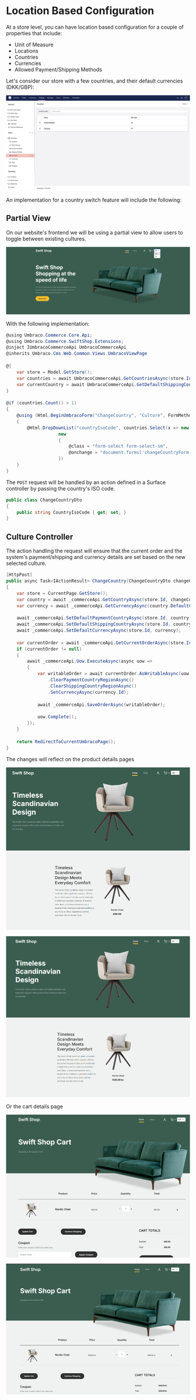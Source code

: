 # Location Based Configuration

At a store level, you can have location based configuration for a couple of properties that include:
* Unit of Measure
* Locations
* Countries
* Currencies
* Allowed Payment/Shipping Methods

Let's consider our store with a few countries, and their default currencies (DKK/GBP):

![store-countries](images/localization/store-countries.png)

An implementation for a country switch feature will include the following:

## Partial View

On our website's frontend we will be using a partial view to allow users to toggle between existing cultures.

![country-switch](images/localization/country-switch.png)

With the following implementation:

````csharp
@using Umbraco.Commerce.Core.Api;
@using Umbraco.Commerce.SwiftShop.Extensions;
@inject IUmbracoCommerceApi UmbracoCommerceApi
@inherits Umbraco.Cms.Web.Common.Views.UmbracoViewPage

@{
    var store = Model.GetStore();
    var countries = await UmbracoCommerceApi.GetCountriesAsync(store.Id);
    var currentCountry = await UmbracoCommerceApi.GetDefaultShippingCountryAsync(store.Id);
}

@if (countries.Count() > 1)
{
    @using (Html.BeginUmbracoForm("ChangeCountry", "Culture", FormMethod.Post, new { @name = "changeCountryForm" }))
    {
        @Html.DropDownList("countryIsoCode", countries.Select(x => new SelectListItem(x.Code, x.Code, x.Code == currentCountry.Code)),
                    new
                    {
                        @class = "form-select form-select-sm",
                        @onchange = "document.forms['changeCountryForm'].submit()"
                    })
    }
}
````

The `POST` request will be handled by an action defined in a Surface controller by passing the country's ISO code.

````csharp
public class ChangeCountryDto
{
    public string CountryIsoCode { get; set; }
}
````

## Culture Controller

The action handling the request will ensure that the current order and the system's payment/shipping and currency details are set based on the new selected culture.

````csharp
[HttpPost]
public async Task<IActionResult> ChangeCountry(ChangeCountryDto changeCountryDto)
{
    var store = CurrentPage.GetStore();
    var country = await _commerceApi.GetCountryAsync(store.Id, changeCountryDto.CountryIsoCode);
    var currency = await _commerceApi.GetCurrencyAsync(country.DefaultCurrencyId.Value);

    await _commerceApi.SetDefaultPaymentCountryAsync(store.Id, country);
    await _commerceApi.SetDefaultShippingCountryAsync(store.Id, country);
    await _commerceApi.SetDefaultCurrencyAsync(store.Id, currency);

    var currentOrder = await _commerceApi.GetCurrentOrderAsync(store.Id);
    if (currentOrder != null)
    {
        await _commerceApi.Uow.ExecuteAsync(async uow =>
        {
            var writableOrder = await currentOrder.AsWritableAsync(uow)
                .ClearPaymentCountryRegionAsync()
                .ClearShippingCountryRegionAsync()
                .SetCurrencyAsync(currency.Id);

            await _commerceApi.SaveOrderAsync(writableOrder);

            uow.Complete();
        });
    }

    return RedirectToCurrentUmbracoPage();
}
````

The changes will reflect on the product details pages

![product-gb](images/localization/product-gb.png)

![product-dk](images/localization/product-dk.png)

Or the cart details page

![cart-gb](images/localization/cart-gb.png)

![cart-dk](images/localization/cart-dk.png)
